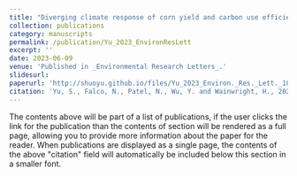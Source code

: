 ```yaml
---
title: "Diverging climate response of corn yield and carbon use efficiency across the U.S."
collection: publications
category: manuscripts
permalink: /publication/Yu_2023_EnvironResLett
excerpt: ''
date: 2023-06-09
venue: 'Published in _Environmental Research Letters_.'
slidesurl: 
paperurl: 'http://shuoyu.github.io/files/Yu_2023_Environ._Res._Lett._18_064049.pdf'
citation: 'Yu, S., Falco, N., Patel, N., Wu, Y. and Wainwright, H., 2023. Diverging climate response of corn yield and carbon use efficiency across the US. Environmental Research Letters, 18(6), p.064049.'
---
```


The contents above will be part of a list of publications, if the user clicks the link for the publication than the contents of section will be rendered as a full page, allowing you to provide more information about the paper for the reader. When publications are displayed as a single page, the contents of the above "citation" field will automatically be included below this section in a smaller font.
